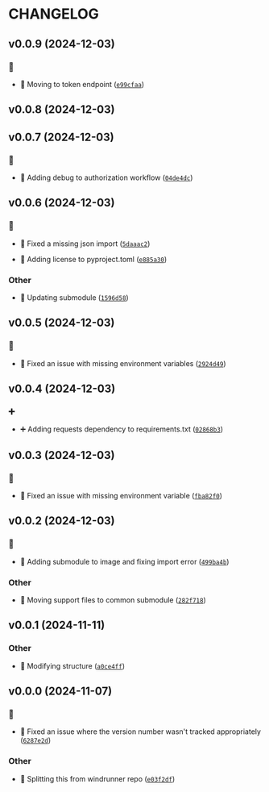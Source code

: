 # CHANGELOG

## v0.0.9 (2024-12-03)

### :bug:

* :bug: Moving to token endpoint ([`e99cfaa`](https://github.com/Westfall-io/windbound/commit/e99cfaadb4985c6805fb0d62b1ca797263390a18))

## v0.0.8 (2024-12-03)

## v0.0.7 (2024-12-03)

### :bug:

* :bug: Adding debug to authorization workflow ([`04de4dc`](https://github.com/Westfall-io/windbound/commit/04de4dcbf3d4c67158b8f467c0460b3f1f521ad5))

## v0.0.6 (2024-12-03)

### :bug:

* :bug: Fixed a missing json import ([`5daaac2`](https://github.com/Westfall-io/windbound/commit/5daaac234496f8c851da67394d343609cda599e2))

* :bug: Adding license to pyproject.toml ([`e885a30`](https://github.com/Westfall-io/windbound/commit/e885a30418dad4d403e2a2b5c318fb4e8f1444f4))

### Other

* :bento: Updating submodule ([`1596d58`](https://github.com/Westfall-io/windbound/commit/1596d58eb13c2e6eb265fbbc129c536921253a10))

## v0.0.5 (2024-12-03)

### :bug:

* :bug: Fixed an issue with missing environment variables ([`2924d49`](https://github.com/Westfall-io/windbound/commit/2924d49b40a719d601ce3fa6dba60fac1beee13f))

## v0.0.4 (2024-12-03)

### :heavy_plus_sign:

* :heavy_plus_sign: Adding requests dependency to requirements.txt ([`02868b3`](https://github.com/Westfall-io/windbound/commit/02868b378fc8f6dc3d8fa0ba402cb013a76896b3))

## v0.0.3 (2024-12-03)

### :bug:

* :bug: Fixed an issue with missing environment variable ([`fba82f0`](https://github.com/Westfall-io/windbound/commit/fba82f09d4df7be66625f78a3751ad5b08648098))

## v0.0.2 (2024-12-03)

### :bug:

* :bug: Adding submodule to image and fixing import error ([`499ba4b`](https://github.com/Westfall-io/windbound/commit/499ba4bcd268fe25e9183fa75e827da0a3d73d35))

### Other

* :art: Moving support files to common submodule ([`282f718`](https://github.com/Westfall-io/windbound/commit/282f718d8884582eda9a14b872a3c8ad1d09637c))

## v0.0.1 (2024-11-11)

### Other

* :art: Modifying structure ([`a0ce4ff`](https://github.com/Westfall-io/windbound/commit/a0ce4ff44c0d61d61059a5c0c0d05008642620ad))

## v0.0.0 (2024-11-07)

### :bug:

* :bug: Fixed an issue where the version number wasn&#39;t tracked appropriately ([`6287e2d`](https://github.com/Westfall-io/windbound/commit/6287e2d6252a0ea96abcb40868d70ccec05b4084))

### Other

* :tada: Splitting this from windrunner repo ([`e03f2df`](https://github.com/Westfall-io/windbound/commit/e03f2dfe3a5c5f9ce1497369b493dce8ccaf23bb))
